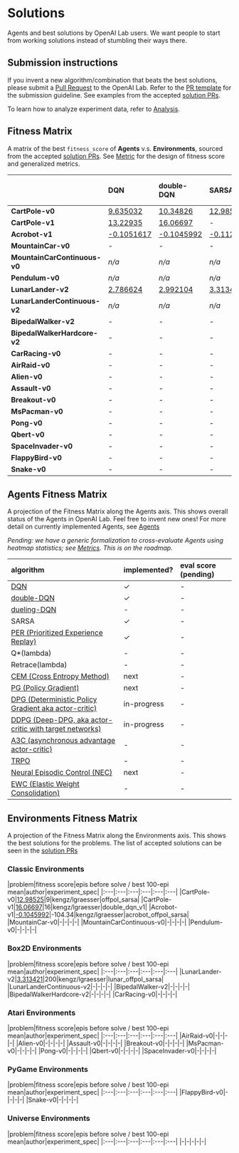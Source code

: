 # <a name="solutions"></a>Solutions

Agents and best solutions by OpenAI Lab users. We want people to start from working solutions instead of stumbling their ways there.

## Submission instructions

If you invent a new algorithm/combination that beats the best solutions, please submit a [Pull Request](https://github.com/kengz/openai_lab/pulls) to the OpenAI Lab. Refer to the [PR template](https://github.com/kengz/openai_lab/blob/master/.github/PULL_REQUEST_TEMPLATE.md) for the submission guideline. See examples from the accepted [solution PRs](https://github.com/kengz/openai_lab/pulls?q=is%3Apr+label%3Asolution+is%3Aclosed).

To learn how to analyze experiment data, refer to [Analysis](#analysis).


## <a name="fitness-matrix"></a>Fitness Matrix

A matrix of the best `fitness_score` of **Agents** v.s. **Environments**, sourced from the accepted [solution PRs](https://github.com/kengz/openai_lab/pulls?q=is%3Apr+label%3Asolution+is%3Aclosed). See [Metric](#metrics) for the design of fitness score and generalized metrics.

||DQN|double-DQN|SARSA|double-DQN-PER|DDPG|
|:---|:---|:---|:---|:---|:---|
|**CartPole-v0**|[9.635032](https://github.com/kengz/openai_lab/pull/73)|[10.34826](https://github.com/kengz/openai_lab/pull/78)|[12.98525](https://github.com/kengz/openai_lab/pull/91)|-|-|
|**CartPole-v1**|[13.22935](https://github.com/kengz/openai_lab/pull/80)|[16.06697](https://github.com/kengz/openai_lab/pull/82)|-|-|-|
|**Acrobot-v1**|[-0.1051617](https://github.com/kengz/openai_lab/pull/94)|[-0.1045992](https://github.com/kengz/openai_lab/pull/98)|[-0.1127294](https://github.com/kengz/openai_lab/pull/97)|-|-|
|**MountainCar-v0**|-|-|-|-|-|
|**MountainCarContinuous-v0**|*n/a*|*n/a*|*n/a*|*n/a*|-|
|**Pendulum-v0**|*n/a*|*n/a*|*n/a*|*n/a*|-|
|**LunarLander-v2**|[2.786624](https://github.com/kengz/openai_lab/pull/84)|[2.992104](https://github.com/kengz/openai_lab/pull/87)|[3.313421](https://github.com/kengz/openai_lab/pull/96)|-|-|
|**LunarLanderContinuous-v2**|*n/a*|*n/a*|*n/a*|*n/a*|-|
|**BipedalWalker-v2**|-|-|-|-|-|
|**BipedalWalkerHardcore-v2**|-|-|-|-|-|
|**CarRacing-v0**|-|-|-|-|-|
|**AirRaid-v0**|-|-|-|-|-|
|**Alien-v0**|-|-|-|-|-|
|**Assault-v0**|-|-|-|-|-|
|**Breakout-v0**|-|-|-|-|-|
|**MsPacman-v0**|-|-|-|-|-|
|**Pong-v0**|-|-|-|-|-|
|**Qbert-v0**|-|-|-|-|-|
|**SpaceInvader-v0**|-|-|-|-|-|
|**FlappyBird-v0**|-|-|-|-|-|
|**Snake-v0**|-|-|-|-|-|


## <a name="agents-matrix"></a>Agents Fitness Matrix

A projection of the Fitness Matrix along the Agents axis. This shows overall status of the Agents in OpenAI Lab. Feel free to invent new ones! For more detail on currently implemented Agents, see [Agents](#agents)

_Pending: we have a generic formalization to cross-evaluate Agents using heatmap statistics; see [Metrics](#metrics). This is on the roadmap._

|algorithm|implemented?|eval score (pending)|
|:---|:---|:---|
|[DQN](https://arxiv.org/abs/1312.5602)|✓|-|
|[double-DQN](https://arxiv.org/abs/1509.06461)|✓|-|
|[dueling-DQN](https://arxiv.org/abs/1511.06581)|-|-|
|SARSA|✓|-|
|[PER (Prioritized Experience Replay)](https://arxiv.org/abs/1511.05952)|✓|-|
|Q*(lambda)|-|-|
|Retrace(lambda)|-|-|
|[CEM (Cross Entropy Method)](https://en.wikipedia.org/wiki/Cross-entropy_method)|next|-|
|[PG (Policy Gradient)](https://webdocs.cs.ualberta.ca/~sutton/papers/SMSM-NIPS99.pdf)|next|-|
|[DPG (Deterministic Policy Gradient aka actor-critic)](http://jmlr.org/proceedings/papers/v32/silver14.pdf)|in-progress|-|
|[DDPG (Deep-DPG, aka actor-critic with target networks)](https://arxiv.org/abs/1509.02971)|in-progress|-|
|[A3C (asynchronous advantage actor-critic)](https://arxiv.org/pdf/1602.01783.pdf)|-|-|
|[TRPO](https://arxiv.org/abs/1502.05477)|-|-|
|[Neural Episodic Control (NEC)](https://arxiv.org/abs/1703.01988)|next|-|
|[EWC (Elastic Weight Consolidation)](https://arxiv.org/abs/1612.00796)|-|-|


## <a name="environments-matrix"></a>Environments Fitness Matrix

A projection of the Fitness Matrix along the Environments axis. This shows the best solutions for the problems. The list of accepted solutions can be seen in the [solution PRs](https://github.com/kengz/openai_lab/pulls?q=is%3Apr+label%3Asolution+is%3Aclosed)


### Classic Environments

|problem|fitness score|epis before solve / best 100-epi mean|author|experiment_spec|
|:---|:---|:---|:---|:---|:---|
|CartPole-v0|[12.98525](https://github.com/kengz/openai_lab/pull/91)|9|kengz/lgraesser|offpol_sarsa|
|CartPole-v1|[16.06697](https://github.com/kengz/openai_lab/pull/82)|16|kengz/lgraesser|double_dqn_v1|
|Acrobot-v1|[-0.1045992](https://github.com/kengz/openai_lab/pull/98)|-104.34|kengz/lgraesser|acrobot_offpol_sarsa|
|MountainCar-v0|-|-|-|-|
|MountainCarContinuous-v0|-|-|-|-|
|Pendulum-v0|-|-|-|-|


### Box2D Environments

|problem|fitness score|epis before solve / best 100-epi mean|author|experiment_spec|
|:---|:---|:---|:---|:---|:---|
|LunarLander-v2|[3.313421](https://github.com/kengz/openai_lab/pull/96)|200|kengz/lgraesser|lunar_offpol_sarsa|
|LunarLanderContinuous-v2|-|-|-|-|
|BipedalWalker-v2|-|-|-|-|
|BipedalWalkerHardcore-v2|-|-|-|-|
|CarRacing-v0|-|-|-|-|


### Atari Environments

|problem|fitness score|epis before solve / best 100-epi mean|author|experiment_spec|
|:---|:---|:---|:---|:---|:---|
|AirRaid-v0|-|-|-|-|
|Alien-v0|-|-|-|-|
|Assault-v0|-|-|-|-|
|Breakout-v0|-|-|-|-|
|MsPacman-v0|-|-|-|-|
|Pong-v0|-|-|-|-|
|Qbert-v0|-|-|-|-|
|SpaceInvader-v0|-|-|-|-|


### PyGame Environments

|problem|fitness score|epis before solve / best 100-epi mean|author|experiment_spec|
|:---|:---|:---|:---|:---|:---|
|FlappyBird-v0|-|-|-|-|
|Snake-v0|-|-|-|-|


### Universe Environments

|problem|fitness score|epis before solve / best 100-epi mean|author|experiment_spec|
|:---|:---|:---|:---|:---|:---|
|-|-|-|-|-|

